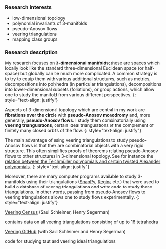 ### Research interests

* low-dimensional topology
* polynomial invariants of 3-manifolds 
* pseudo-Anosov flows
* veering triangulations
* mapping class groups

### Research description
My research focuses on __3-dimensional manifolds__; these are spaces which locally look like the standard three-dimensional Euclidean space (or half-space) but globally can be much more complicated. A common strategy is to try to equip them with various additional structures, such as metrics, decompositions into polyhedra (in particular triangulations), decompositions into lower-dimensional subsets (foliations), or group actions, which allow one to study the manifold from various different perspectives.
{: style="text-align: justify"}

Aspects of 3-dimensional topology which are central in my work are __fibrations over the circle__ with __pseudo-Anosov monodromy__ and, more generally, __pseudo-Anosov flows__. I study them combinatorially using __veering triangulations__, certain ideal triangulations of the complement of finitely many closed orbits of the flow.
{: style="text-align: justify"}

The main advantage of using veering triangulations to study pseudo-Anosov flows is that they are combinatorial objects with a very rigid structure. This often simplifies proofs of theorems relating pseudo-Anosov flows to other structures in 3-dimensional topology. See for instance the [relation between the Teichmüller polynomials and certain twisted Alexander polynomials](https://arxiv.org/abs/2101.12162v2).
{: style="text-align: justify"}

Moreover, there are many computer programs available to study 3-manifolds using their triangulations ([SnapPy](https://snappy.math.uic.edu/), [Regina](https://regina-normal.github.io/) etc.) that were used to build a database of veering triangulations and write code to study these triangulations. In other words, passing from pseudo-Anosov flows to veering triangulations allows one to study flows experimentally.
{: style="text-align: justify"}

[Veering Census](https://math.okstate.edu/people/segerman/veering.html) (Saul Schleimer, Henry Segerman)

contains data on all veering triangulations consisting of up to 16 tetrahedra

[Veering GitHub](https://github.com/henryseg/Veering) (with Saul Schleimer and Henry Segerman)

code for studying taut and veering ideal triangulations






